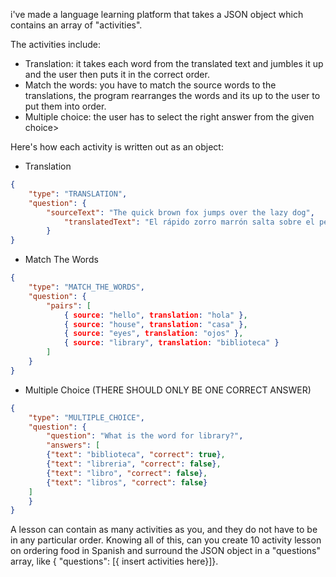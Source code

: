 i've made a language learning platform that takes a JSON object which contains an array of "activities". 

The activities include: 
- Translation: it takes each word from the translated text and jumbles it up and the user then puts it in the correct order.
- Match the words: you have to match the source words to the translations, the program rearranges the words and its up to the user to put them into order.
- Multiple choice: the user has to select the right answer from the given choice>

Here's how each activity is written out as an object:
- Translation
```json
{ 
    "type": "TRANSLATION",
    "question": {
        "sourceText": "The quick brown fox jumps over the lazy dog",
            "translatedText": "El rápido zorro marrón salta sobre el perro perezoso" 
        } 
}
```

- Match The Words
```json
{ 
    "type": "MATCH_THE_WORDS",
    "question": {
        "pairs": [
            { source: "hello", translation: "hola" },
            { source: "house", translation: "casa" },
            { source: "eyes", translation: "ojos" },
            { source: "library", translation: "biblioteca" }
        ]
    } 
}
```

- Multiple Choice (THERE SHOULD ONLY BE ONE CORRECT ANSWER)
```json
{
    "type": "MULTIPLE_CHOICE",
    "question": {
        "question": "What is the word for library?",
        "answers": [
        {"text": "biblioteca", "correct": true},
        {"text": "libreria", "correct": false},
        {"text": "libro", "correct": false},
        {"text": "libros", "correct": false}
    ]
    }
}
```
A lesson can contain as many activities as you, and they do not have to be in any particular order.
Knowing all of this, can you create 10 activity lesson on ordering food in Spanish and surround the JSON object in a "questions" array, like { "questions": [{ insert activities here}]}.